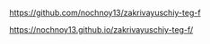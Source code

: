 https://github.com/nochnoy13/zakrivayuschiy-teg-f 

https://nochnoy13.github.io/zakrivayuschiy-teg-f/